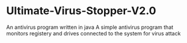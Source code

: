 # Ultimate-Virus-Stopper-V2.0
An antivirus program written in java
A simple antivirus program that monitors registery and drives connected to the system for virus attack
